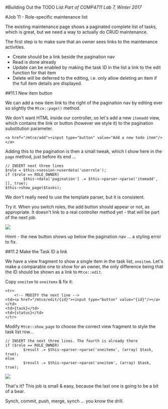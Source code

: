 #Building Out the TODO List
_Part of COMP4711 Lab 7, Winter 2017_

#Job 11 - Role-specific maintenance list

The existing maintenance page shows a paginated complete list of tasks, which is great,
but we need a way to actually do CRUD maintenance.

The first step is to make sure that an owner sees links to the maintenance
activities.

- Create should be a link beside the pagination nav
- Read is done already
- Update can be enabled by making the task ID in the list a link to
the edit function for that item
- Delete will be deferred to the editing, i.e. only allow deleting an item
if the full item details are displayed.

##11.1 New item button

We can add a new item link  to the right of the pagination nav by editing
ever so slightly the `Mtce::page()` method.

We don't want HTML inside our controller, so let's add a new `itemadd` view,
which contains the link or button (however we style it) to the pagination substitution
parameter.

    <a href="/mtce/add"><input type="button" value="Add a new todo item"/></a>

Adding this to the pagination is then a small tweak, which I show here in the
`page` method, just before its end ...

    // INSERT next three lines
    $role = $this->session->userdata('userrole');
    if ($role == ROLE_OWNER) 
            $this->data['pagination'] .= $this->parser->parse('itemadd',[], true);
    $this->show_page($tasks);

We don't really need to use the template parser, but it is consistent.

Try it. When you switch roles, the add button should appear or not, as
appropriate.
It doesn't link to a real controller method yet - that will be part of the next job.

<img class="scale" src="/pix/tutorials/todo/77.png"/>


Hmm - the new button shows up below the pagination nav ... a styling error to fix.


##11.2 Make the Task ID a link

We have a view fragment to show a single item in the task list, `oneitem`.
Let's make a comparable one to show for an owner, the only
difference being that the ID should be shown as a link to `Mtce::edit`.

Copy `oneitem` to `oneitemx` & fix it:

    <tr>
        <!-- MODIFY the next line -->
	<td><a href="/mtce/edit/{id}"><input type="button" value="{id}"/></a></td>
	<td>{task}</td>
	<td>{status}</td>
    </tr>

Modify `Mtce::show_page` to choose the correct view fragment to style 
the task list row...

    // INSERT the next three lines. The fourth is already there
    if ($role == ROLE_OWNER)
            $result .= $this->parser->parse('oneitemx', (array) $task, true);
    else
            $result .= $this->parser->parse('oneitem', (array) $task, true);

<img class="scale" src="/pix/tutorials/todo/78.png"/>

That's it? This job is small & easy, because the last one is going to be
a bit of a bear.

<div class="alert alert-info">
Synch, commit, push, merge, synch ... you know the drill.
</div>
